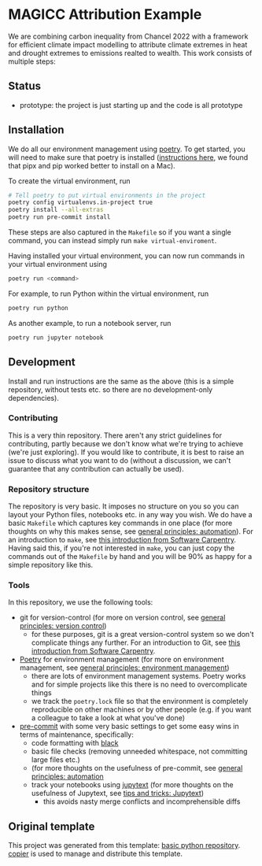 # MAGICC Attribution Example

<!---
- prototype: the project is just starting up and the code is all prototype
- development: the project is actively being worked on
- finished: the project has achieved what it wanted and is no longer being
  worked on, we won't reply to any issues
- dormant: the project is no longer worked on but we might come back to it, if
  you have questions, feel free to raise an issue
- abandoned: this project is no longer worked on and we won't reply to any
  issues

-->

We are combining carbon inequality from Chancel 2022 with a framework for efficient climate impact 
modelling to attribute climate extremes in heat and drought extremes to emissions realted to 
wealth. This work consists of multiple steps: 

## Status

- prototype: the project is just starting up and the code is all prototype

## Installation

We do all our environment management using
[poetry](https://python-poetry.org/). To get started, you will need to make
sure that poetry is installed
([instructions here](https://python-poetry.org/docs/#installing-with-the-official-installer),
we found that pipx and pip worked better to install on a Mac).

To create the virtual environment, run

```sh
# Tell poetry to put virtual environments in the project
poetry config virtualenvs.in-project true
poetry install --all-extras
poetry run pre-commit install
```

These steps are also captured in the `Makefile` so if you want a single
command, you can instead simply run `make virtual-enviroment`.

Having installed your virtual environment, you can now run commands in your
virtual environment using

```sh
poetry run <command>
```

For example, to run Python within the virtual environment, run

```sh
poetry run python
```

As another example, to run a notebook server, run

```sh
poetry run jupyter notebook
```

<!--- Other documentation and instructions can then be added here as you go,
perhaps replacing the other instructions above as they may become redundant.
-->

## Development

<!--- In bigger projects, we would recommend having separate docs where this
development information can go. However, for such a simple repository, having
it all in the README is fine. -->

Install and run instructions are the same as the above (this is a simple
repository, without tests etc. so there are no development-only dependencies).

### Contributing

This is a very thin repository. There aren't any strict guidelines for
contributing, partly because we don't know what we're trying to achieve (we're
just exploring). If you would like to contribute, it is best to raise an issue
to discuss what you want to do (without a discussion, we can't guarantee that
any contribution can actually be used).

<!--- You may want to update this section as the project evolves. -->

### Repository structure

The repository is very basic. It imposes no structure on you so you can layout
your Python files, notebooks etc. in any way you wish. We do have a basic
`Makefile` which captures key commands in one place (for more thoughts on why
this makes sense, see
[general principles: automation](https://gitlab.com/znicholls/mullet-rse/-/blob/main/book/general-principles/automation.md)).
For an introduction to `make`, see
[this introduction from Software Carpentry](https://swcarpentry.github.io/make-novice/).
Having said this, if you're not interested in `make`, you can just copy the
commands out of the `Makefile` by hand and you will be 90% as happy for a
simple repository like this.

### Tools

In this repository, we use the following tools:

- git for version-control (for more on version control, see
  [general principles: version control](https://gitlab.com/znicholls/mullet-rse/-/blob/main/book/theory/version-control.md))
  - for these purposes, git is a great version-control system so we don't
    complicate things any further. For an introduction to Git, see
    [this introduction from Software Carpentry](http://swcarpentry.github.io/git-novice/).
- [Poetry](https://python-poetry.org/docs/) for environment management
  (for more on environment management, see
  [general principles: environment management](https://gitlab.com/znicholls/mullet-rse/-/blob/main/book/theory/environment-management.md))
  - there are lots of environment management systems. Poetry works and for
    simple projects like this there is no need to overcomplicate things
  - we track the `poetry.lock` file so that the environment is completely
    reproducible on other machines or by other people (e.g. if you want a
    colleague to take a look at what you've done)
- [pre-commit](https://pre-commit.com/) with some very basic settings to get some
  easy wins in terms of maintenance, specifically:
  - code formatting with [black](https://black.readthedocs.io/en/stable/)
  - basic file checks (removing unneeded whitespace, not committing large
    files etc.)
  - (for more thoughts on the usefulness of pre-commit, see
    [general principles: automation](https://gitlab.com/znicholls/mullet-rse/-/blob/main/book/general-principles/automation.md)
  - track your notebooks using
    [jupytext](https://jupytext.readthedocs.io/en/latest/index.html)
    (for more thoughts on the usefulness of Jupytext, see
    [tips and tricks: Jupytext](https://gitlab.com/znicholls/mullet-rse/-/blob/main/book/tips-and-tricks/managing-notebooks-jupytext.md))
    - this avoids nasty merge conflicts and incomprehensible diffs

## Original template

This project was generated from this template:
[basic python repository](https://gitlab.com/znicholls/copier-basic-python-repository).
[copier](https://copier.readthedocs.io/en/stable/) is used to manage and
distribute this template.

